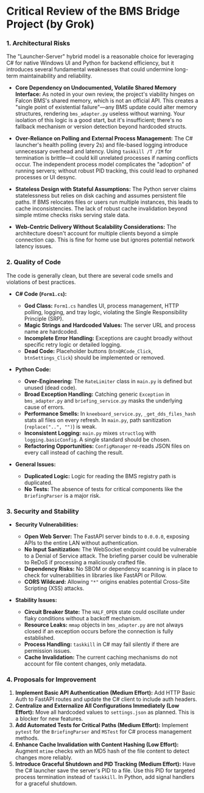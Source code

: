 # Critical Review of the BMS Bridge Project (by Grok)

### 1. Architectural Risks

The "Launcher-Server" hybrid model is a reasonable choice for leveraging C# for native Windows UI and Python for backend efficiency, but it introduces several fundamental weaknesses that could undermine long-term maintainability and reliability.

- **Core Dependency on Undocumented, Volatile Shared Memory Interface:** As noted in your own review, the project's viability hinges on Falcon BMS's shared memory, which is not an official API. This creates a "single point of existential failure"—any BMS update could alter memory structures, rendering `bms_adapter.py` useless without warning. Your isolation of this logic is a good start, but it's insufficient; there's no fallback mechanism or version detection beyond hardcoded structs.

- **Over-Reliance on Polling and External Process Management:** The C# launcher's health polling (every 2s) and file-based logging introduce unnecessary overhead and latency. Using `taskkill /T /IM` for termination is brittle—it could kill unrelated processes if naming conflicts occur. The independent process model complicates the "adoption" of running servers; without robust PID tracking, this could lead to orphaned processes or UI desync.

- **Stateless Design with Stateful Assumptions:** The Python server claims statelessness but relies on disk caching and assumes persistent file paths. If BMS relocates files or users run multiple instances, this leads to cache inconsistencies. The lack of robust cache invalidation beyond simple mtime checks risks serving stale data.

- **Web-Centric Delivery Without Scalability Considerations:** The architecture doesn't account for multiple clients beyond a simple connection cap. This is fine for home use but ignores potential network latency issues.

### 2. Quality of Code

The code is generally clean, but there are several code smells and violations of best practices.

- **C# Code (`Form1.cs`):**
  - **God Class:** `Form1.cs` handles UI, process management, HTTP polling, logging, and tray logic, violating the Single Responsibility Principle (SRP).
  - **Magic Strings and Hardcoded Values:** The server URL and process name are hardcoded.
  - **Incomplete Error Handling:** Exceptions are caught broadly without specific retry logic or detailed logging.
  - **Dead Code:** Placeholder buttons (`btnQRCode_Click`, `btnSettings_Click`) should be implemented or removed.

- **Python Code:**
  - **Over-Engineering:** The `RateLimiter` class in `main.py` is defined but unused (dead code).
  - **Broad Exception Handling:** Catching generic `Exception` in `bms_adapter.py` and `briefing_service.py` masks the underlying cause of errors.
  - **Performance Smells:** In `kneeboard_service.py`, `_get_dds_files_hash` stats all files on every refresh. In `main.py`, path sanitization (`replace("..", "")`) is weak.
  - **Inconsistent Logging:** `main.py` mixes `structlog` with `logging.basicConfig`. A single standard should be chosen.
  - **Refactoring Opportunities:** `ConfigManager` re-reads JSON files on every call instead of caching the result.

- **General Issues:**
  - **Duplicated Logic:** Logic for reading the BMS registry path is duplicated.
  - **No Tests:** The absence of tests for critical components like the `BriefingParser` is a major risk.

### 3. Security and Stability

- **Security Vulnerabilities:**
  - **Open Web Server:** The FastAPI server binds to `0.0.0.0`, exposing APIs to the entire LAN without authentication.
  - **No Input Sanitization:** The WebSocket endpoint could be vulnerable to a Denial of Service attack. The briefing parser could be vulnerable to ReDoS if processing a maliciously crafted file.
  - **Dependency Risks:** No SBOM or dependency scanning is in place to check for vulnerabilities in libraries like FastAPI or Pillow.
  - **CORS Wildcard:** Allowing `"*"` origins enables potential Cross-Site Scripting (XSS) attacks.

- **Stability Issues:**
  - **Circuit Breaker State:** The `HALF_OPEN` state could oscillate under flaky conditions without a backoff mechanism.
  - **Resource Leaks:** `mmap` objects in `bms_adapter.py` are not always closed if an exception occurs before the connection is fully established.
  - **Process Handling:** `taskkill` in C# may fail silently if there are permission issues.
  - **Cache Invalidation:** The current caching mechanisms do not account for file content changes, only metadata.

### 4. Proposals for Improvement

1.  **Implement Basic API Authentication (Medium Effort):** Add HTTP Basic Auth to FastAPI routes and update the C# client to include auth headers.
2.  **Centralize and Externalize All Configurations Immediately (Low Effort):** Move all hardcoded values to `settings.json` as planned. This is a blocker for new features.
3.  **Add Automated Tests for Critical Paths (Medium Effort):** Implement `pytest` for the `BriefingParser` and `MSTest` for C# process management methods.
4.  **Enhance Cache Invalidation with Content Hashing (Low Effort):** Augment `mtime` checks with an MD5 hash of the file content to detect changes more reliably.
5.  **Introduce Graceful Shutdown and PID Tracking (Medium Effort):** Have the C# launcher save the server's PID to a file. Use this PID for targeted process termination instead of `taskkill`. In Python, add signal handlers for a graceful shutdown.